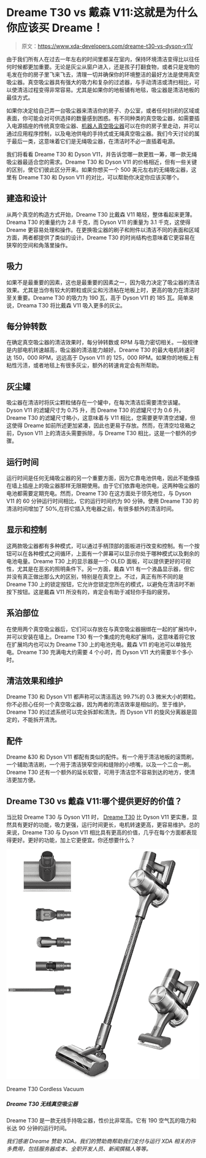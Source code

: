 # Dreame T30 vs 戴森 V11:这就是为什么你应该买 Dreame！

> 原文：<https://www.xda-developers.com/dreame-t30-vs-dyson-v11/>

由于我们所有人在过去一年左右的时间里都呆在室内，保持环境清洁变得比以往任何时候都更加重要。无论是灰尘从窗户进入，还是孩子打翻食物，或者只是宠物的毛发在你的房子里飞来飞去，清理一切并确保你的环境整洁的最好方法是使用真空吸尘器。真空吸尘器具有强大的吸力和复杂的过滤器，与手动清洁或清扫相比，可以使清洁过程变得非常容易。尤其是如果你的地板铺有地毯，吸尘器是清洁地板的最佳方式。

如果你决定给自己弄一台吸尘器来清洁你的房子、办公室，或者任何封闭的区域或表面，你可能会对可供选择的数量感到困惑。有不同种类的真空吸尘器，如需要插入电源插座的传统真空吸尘器、[机器人真空吸尘器](https://www.xda-developers.com/best-robot-vacuums/)可以在你的房子里走动，并可以通过应用程序控制，以及电池供电的手持式或无绳真空吸尘器。我们今天讨论的属于最后一类，这意味着它们是无绳吸尘器，在清洁时不必一直插着电源。

我们将看看 Dreame T30 和 Dyson V11，并告诉您哪一款更胜一筹，哪一款无绳吸尘器最适合您的需求。Dreame T30 和 Dyson V11 的价格相近，但有一些关键的区别，使它们彼此区分开来。如果你想买一个 500 美元左右的无绳吸尘器，这里有 Dreame T30 和 Dyson V11 的对比，可以帮助你决定你应该买哪个。

## 建造和设计

从两个真空的构造方式开始，Dreame T30 比戴森 V11 略轻，整体看起来更薄。Dreama T30 的重量约为 2.8 千克，而 Dyson V11 的重量为 3.1 千克，这使得 Dreame 更容易处理和操作。在更换吸尘器的刷子和附件以清洁不同的表面和区域方面，两者都提供了类似的设计。Dreame T30 的时尚结构也意味着它更容易在狭窄的空间和角落里操作。

## 吸力

如果不是最重要的因素，这也是最重要的因素之一，因为吸力决定了吸尘器的清洁效果。尤其是当你有较大的颗粒或灰尘和污渍粘在地板上时，更高的吸力在清洁时至关重要。Dreame T30 的吸力为 190 瓦，高于 Dyson V11 的 185 瓦。简单来说，Dreama T30 将比戴森 V11 吸入更多的灰尘。

## 每分钟转数

在确定真空吸尘器的清洁效果时，每分钟转数或 RPM 与吸力密切相关。一般规律是内部电机转速越高，吸尘器的清洁能力越好。Dreame T30 的最大电机转速可达 150，000 RPM，远远高于 Dyson V11 的 125，000 RPM。如果你的地板上有粘性污渍，或者地毯上有很多灰尘，额外的转速肯定会有所帮助。

## 灰尘罐

吸尘器在清洁时将灰尘颗粒储存在一个罐中，在每次清洁后需要清空该罐。Dyson V11 的滤罐尺寸为 0.75 升，而 Dreame T30 的滤罐尺寸为 0.6 升。Dreame T30 的滤罐尺寸略小，这意味着与 V11 相比，您需要更早清空滤罐，但这使得 Dreame 如前所述更加紧凑，因此也更易于存放。然而，在清空垃圾箱之前，Dyson V11 上的清洁头需要拆除，与 Dreame T30 相比，这是一个额外的步骤。

## 运行时间

运行时间是任何无绳吸尘器的另一个重要方面，因为它靠电池供电，因此不能像插在墙上插座上的吸尘器那样无限期使用。由于它们依靠电池供电，这两种吸尘器的电池都需要定期充电。然而，Dreame T30 在这方面处于领先地位，与 Dyson V11 的 60 分钟运行时间相比，它的运行时间约为 90 分钟。使用 Dreame T30 的清洁时间增加了 50%,在将它插入充电器之前，有很多额外的清洁时间。

## 显示和控制

这两款吸尘器都有多种模式，可以通过手柄顶部的面板进行改变和控制。有一个按钮可以在各种模式之间循环，上面有一个屏幕可以显示你处于哪种模式以及剩余的电池电量。Dreame T30 上的显示器是一个 OLED 面板，可以提供更好的可视性，尤其是在恶劣的照明条件下。另一方面，戴森 V11 有一个液晶显示器，但它并没有真正做出那么大的区别，特别是在真空上。不过，真正有所不同的是 Dreame T30 上的锁定按钮，它允许您锁定您所在的模式，以避免在清洁时不断按下按钮。这是戴森 V11 所没有的，肯定会有助于减轻你手指的疲劳。

## 系泊部位

在使用两个真空吸尘器后，它们可以存放在与真空吸尘器捆绑在一起的扩展坞中，并可以安装在墙上。Dreame T30 有一个集成的充电和扩展坞，这意味着将它放在扩展坞内也可以为 Dreame T30 上的电池充电。戴森 V11 的电池可以单独充电。Dreame T30 充满电大约需要 4 个小时，而 Dyson V11 大约需要半个多小时。

## 清洁效果和维护

Dreame T30 和 Dyson V11 都声称可以清洁高达 99.7%的 0.3 微米大小的颗粒。你不必担心任何一个真空吸尘器，因为两者的清洁效率是相似的。至于维护，Dreame T30 的过滤系统可以完全拆卸和清洗，而 Dyson V11 的旋风分离器是固定的，不能拆开清洗。

## 配件

Dreame &30 和 Dyson V11 都配有类似的配件。有一个用于清洁地板的滚筒刷，一个辅助清洁刷，一个用于清洁狭窄空间和缝隙的小喷嘴，以及一个二合一刷。Dreame T30 还有一个额外的延长软管，可用于清洁您不容易到达的地方，使清洁更加方便。

## Dreame T30 vs 戴森 V11:哪个提供更好的价值？

当比较 Dreame T30 与 Dyson V11 时， [Dreame T30](https://www.amazon.com/Dreametech-Cordless-Cleaner-Runtime-Handheld/dp/B08YQW1C7L/?tag=xda-47oel2n-20&ascsubtag=UUxdaUeUpU3225&asc_refurl=https%3A%2F%2Fwww.xda-developers.com%2Fdreame-t30-vs-dyson-v11%2F&asc_campaign=Short-Term) 比 Dyson V11 更实惠，显然具有更好的功能，吸力更强，运行时间更长，电机转速更高，更容易维护。总的来说，Dreame T30 与 Dyson V11 相比具有更高的价值，几乎在每个方面都表现得更好。更好的功能，加上它更便宜。你还想要什么？

 <picture>![The Dreame T30 is a cordless handheld vacuum that offers great value for the price. It has 190 Air-watts of suction power and a runtime of up to 90 minutes.](img/862952b471a5b942562951005efc7c13.png)</picture> 

Dreame T30 Cordless Vacuum

##### Dreame T30 无线真空吸尘器

Dreame T30 是一款无线手持吸尘器，性价比非常高。它有 190 空气瓦的吸力和长达 90 分钟的运行时间。

*我们感谢 Dreame 赞助 XDA。我们的赞助商帮助我们支付与运行 XDA 相关的许多费用，包括服务器成本、全职开发人员、新闻撰稿人等等。*